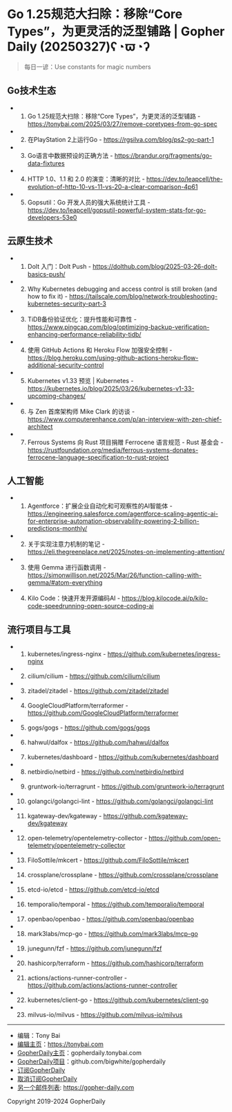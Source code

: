 # Go 1.25规范大扫除：移除“Core Types”，为更灵活的泛型铺路 | Gopher Daily (20250327)ʕ◔ϖ◔ʔ

>每日一谚：Use constants for magic numbers

## Go技术生态


- 1. Go 1.25规范大扫除：移除“Core Types”，为更灵活的泛型铺路 - https://tonybai.com/2025/03/27/remove-coretypes-from-go-spec

- 2. 在PlayStation 2上运行Go - https://rgsilva.com/blog/ps2-go-part-1

- 3. Go语言中数据预设的正确方法 - https://brandur.org/fragments/go-data-fixtures

- 4. HTTP 1.0、1.1 和 2.0 的演变：清晰的对比 - https://dev.to/leapcell/the-evolution-of-http-10-vs-11-vs-20-a-clear-comparison-4p61

- 5. Gopsutil：Go 开发人员的强大系统统计工具 - https://dev.to/leapcell/gopsutil-powerful-system-stats-for-go-developers-53e0


## 云原生技术


- 1. Dolt 入门：Dolt Push - https://dolthub.com/blog/2025-03-26-dolt-basics-push/

- 2. Why Kubernetes debugging and access control is still broken (and how to fix it) - https://tailscale.com/blog/network-troubleshooting-kubernetes-security-part-3

- 3. TiDB备份验证优化：提升性能和可靠性 - https://www.pingcap.com/blog/optimizing-backup-verification-enhancing-performance-reliability-tidb/

- 4. 使用 GitHub Actions 和 Heroku Flow 加强安全控制 - https://blog.heroku.com/using-github-actions-heroku-flow-additional-security-control

- 5. Kubernetes v1.33 预览 | Kubernetes - https://kubernetes.io/blog/2025/03/26/kubernetes-v1-33-upcoming-changes/

- 6. 与 Zen 首席架构师 Mike Clark 的访谈 - https://www.computerenhance.com/p/an-interview-with-zen-chief-architect

- 7. Ferrous Systems 向 Rust 项目捐赠 Ferrocene 语言规范 - Rust 基金会 - https://rustfoundation.org/media/ferrous-systems-donates-ferrocene-language-specification-to-rust-project


## 人工智能


- 1. Agentforce：扩展企业自动化和可观察性的AI智能体 - https://engineering.salesforce.com/agentforce-scaling-agentic-ai-for-enterprise-automation-observability-powering-2-billion-predictions-monthly/

- 2. 关于实现注意力机制的笔记 - https://eli.thegreenplace.net/2025/notes-on-implementing-attention/

- 3. 使用 Gemma 进行函数调用 - https://simonwillison.net/2025/Mar/26/function-calling-with-gemma/#atom-everything

- 4. Kilo Code：快速开发开源编码AI - https://blog.kilocode.ai/p/kilo-code-speedrunning-open-source-coding-ai


## 流行项目与工具


- 1. kubernetes/ingress-nginx - https://github.com/kubernetes/ingress-nginx

- 2. cilium/cilium - https://github.com/cilium/cilium

- 3. zitadel/zitadel - https://github.com/zitadel/zitadel

- 4. GoogleCloudPlatform/terraformer - https://github.com/GoogleCloudPlatform/terraformer

- 5. gogs/gogs - https://github.com/gogs/gogs

- 6. hahwul/dalfox - https://github.com/hahwul/dalfox

- 7. kubernetes/dashboard - https://github.com/kubernetes/dashboard

- 8. netbirdio/netbird - https://github.com/netbirdio/netbird

- 9. gruntwork-io/terragrunt - https://github.com/gruntwork-io/terragrunt

- 10. golangci/golangci-lint - https://github.com/golangci/golangci-lint

- 11. kgateway-dev/kgateway - https://github.com/kgateway-dev/kgateway

- 12. open-telemetry/opentelemetry-collector - https://github.com/open-telemetry/opentelemetry-collector

- 13. FiloSottile/mkcert - https://github.com/FiloSottile/mkcert

- 14. crossplane/crossplane - https://github.com/crossplane/crossplane

- 15. etcd-io/etcd - https://github.com/etcd-io/etcd

- 16. temporalio/temporal - https://github.com/temporalio/temporal

- 17. openbao/openbao - https://github.com/openbao/openbao

- 18. mark3labs/mcp-go - https://github.com/mark3labs/mcp-go

- 19. junegunn/fzf - https://github.com/junegunn/fzf

- 20. hashicorp/terraform - https://github.com/hashicorp/terraform

- 21. actions/actions-runner-controller - https://github.com/actions/actions-runner-controller

- 22. kubernetes/client-go - https://github.com/kubernetes/client-go

- 23. milvus-io/milvus - https://github.com/milvus-io/milvus


----

- 编辑：Tony Bai
- [编辑主页](https://tonybai.com)：https://tonybai.com
- [GopherDaily主页](https://gopherdaily.tonybai.com)：gopherdaily.tonybai.com
- [GopherDaily项目](https://github.com/bigwhite/gopherdaily)：github.com/bigwhite/gopherdaily
- [订阅GopherDaily](https://gopherdaily.tonybai.com/subscribe)
- [取消订阅GopherDaily](https://gopherdaily.tonybai.com/unsubscribe)
- [另一个邮件列表](https://gopher-daily.com): https://gopher-daily.com

Copyright 2019-2024 GopherDaily
